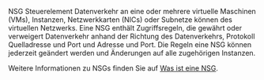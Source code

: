 NSG Steuerelement Datenverkehr an eine oder mehrere virtuelle Maschinen (VMs), Instanzen, Netzwerkkarten (NICs) oder Subnetze können des virtuellen Netzwerks. Eine NSG enthält Zugriffsregeln, die gewährt oder verweigert Datenverkehr anhand der Richtung des Datenverkehrs, Protokoll Quelladresse und Port und Adresse und Port. Die Regeln eine NSG können jederzeit geändert werden und Änderungen auf alle zugehörigen Instanzen.

Weitere Informationen zu NSGs finden Sie auf [Was ist eine NSG](../articles/virtual-network/virtual-networks-nsg.md).
